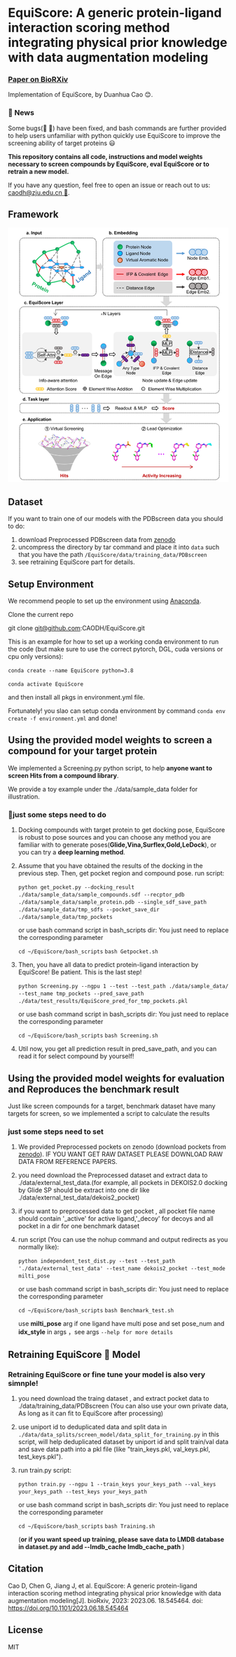 # EquiScore: A generic protein-ligand interaction scoring method integrating physical prior knowledge with data augmentation modeling

### [Paper on BioRXiv](https://www.biorxiv.org/content/10.1101/2023.06.18.545464v2)

Implementation of EquiScore, by Duanhua Cao 😊.

### 🔔 News
   Some bugs(:bug: :bug:) have been fixed, and bash commands are further provided to help users unfamiliar with python quickly use EquiScore to improve the screening ability of target proteins :smiley:

**This repository contains all code, instructions and model weights necessary to **screen compounds** by EquiScore, eval EquiScore or to retrain a new model.**

If you have any question, feel free to open an issue or reach out to us: [caodh@zju.edu.cn :email:](caodh@zju.edu.cn).

## Framework
![Alt Text](./figs/model_framework.png)

## Dataset

If you want to train one of our models with the PDBscreen data you should to do:

1. download Preprocessed PDBscreen data from [zenodo](https://doi.org/10.5281/zenodo.8049380)
2. uncompress the directory by tar command and place it into `data` such that you have the path `/EquiScore/data/training_data/PDBscreen`
3. see retraining EquiScore part for details.

## Setup Environment

We recommend people to set up the environment using [Anaconda](https://docs.anaconda.com/anaconda/install/index.html).

   Clone the current repo

   git clone git@github.com:CAODH/EquiScore.git

This is an example for how to set up a working conda environment to run the code (but make sure to use the correct pytorch, DGL, cuda versions or cpu only versions):

   `conda create --name EquiScore python=3.8`

   `conda activate EquiScore`

   and then install all pkgs in environment.yml file.

Fortunately! you slao can setup conda environment by command `conda env create -f environment.yml` and done!

## **Using the provided model weights to screen a compound for your target protein**

   We implemented a Screening.py python script, to help **anyone want to screen Hits from a compound library**.

   We provide a toy example under the ./data/sample_data folder for illustration.

### **🚀just some steps need to do**

1. Docking compounds with target protein to get docking pose, EquiScore is robust to pose sources and you can choose any method you are familiar with to generate poses(**Glide,Vina,Surflex,Gold,LeDock**), or you can try a **deep learning method**.
2. Assume that you have obtained the results of the docking in the previous step. Then, get pocket region and compound pose.
   run script:

   `python get_pocket.py --docking_result ./data/sample_data/sample_compounds.sdf --recptor_pdb ./data/sample_data/sample_protein.pdb --single_sdf_save_path ./data/sample_data/tmp_sdfs --pocket_save_dir ./data/sample_data/tmp_pockets`

   or use bash command script in bash_scripts dir: You just need to replace the corresponding parameter
   
   `cd ~/EquiScore/bash_scripts`
   `bash Getpocket.sh`

3. Then, you have all data to predict protein-ligand interaction by EquiScore! Be patient. This is the last step!

   `python Screening.py --ngpu 1 --test --test_path ./data/sample_data/ --test_name tmp_pockets --pred_save_path  ./data/test_results/EquiScore_pred_for_tmp_pockets.pkl`

   or use bash command script in bash_scripts dir: You just need to replace the corresponding parameter
   
   `cd ~/EquiScore/bash_scripts`
   `bash Screening.sh`

4. Util now, you get all prediction result in pred_save_path, and you can read it for select compound by yourself!

## **Using the provided model weights for evaluation and Reproduces the benchmark result**

   Just like screen compounds for a target, benchmark dataset have many targets for screen, so we implemented a script to calculate the results

### **just some steps need to set**

1. We provided Preprocessed pockets on zenodo (download pockets from [zenodo](https://doi.org/10.5281/zenodo.8047224)). IF YOU WANT GET RAW DATASET PLEASE DOWNLOAD RAW DATA FROM REFERENCE PAPERS.
2. you need download the Preprocessed dataset and extract data to ./data/external_test_data.(for example, all pockets in DEKOIS2.0 docking by Glide SP should be extract into one dir like ./data/external_test_data/dekois2_pocket)
3. if you want to preprocessed data to get pocket , all pocket file name should contain '_active' for active ligand,'_decoy' for decoys and  all pocket in a dir for one benchmark dataset
4. run script (You can use the nohup command and output redirects as you normally like):

   `python independent_test_dist.py --test --test_path './data/external_test_data' --test_name dekois2_pocket --test_mode milti_pose`

   or use bash command script in bash_scripts dir: You just need to replace the corresponding parameter
   
   `cd ~/EquiScore/bash_scripts`
   `bash Benchmark_test.sh`
   
   use **milti_pose** arg if one ligand have multi pose and set pose_num and **idx_style** in args ，see args `--help for more details`

## **Retraining EquiScore 🤖 Model**

### **Retraining EquiScore or fine tune your model is also very simnple!**

1. you need download the traing dataset , and extract pocket data to ./data/training_data/PDBscreen
   (You can also use your own private data, As long as it can fit to EquiScore after processing)
2. use uniport id to deduplicated data and split data in `./data/data_splits/screen_model/data_split_for_training.py`
   in this script, will help deduplicated dataset by uniport id and split train/val data and save data path into a pkl file (like "train_keys.pkl, val_keys.pkl, test_keys.pkl").
3. run train.py script:

   `python train.py --ngpu 1 --train_keys your_keys_path --val_keys your_keys_path --test_keys your_keys_path`

   or use bash command script in bash_scripts dir: You just need to replace the corresponding parameter
   
   `cd ~/EquiScore/bash_scripts`
   `bash Training.sh`

   (**or if you want speed up training, please save data to LMDB database in dataset.py and add --lmdb_cache lmdb_cache_path** )

## Citation

   Cao D, Chen G, Jiang J, et al. EquiScore: A generic protein-ligand interaction scoring method integrating physical prior knowledge with data augmentation modeling[J]. bioRxiv, 2023: 2023.06. 18.545464.
   doi: https://doi.org/10.1101/2023.06.18.545464

## License

MIT
